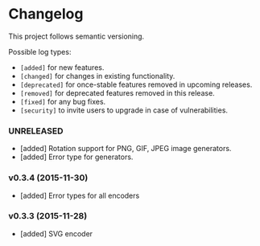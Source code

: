 # Changelog

This project follows semantic versioning.

Possible log types:

- `[added]` for new features.
- `[changed]` for changes in existing functionality.
- `[deprecated]` for once-stable features removed in upcoming releases.
- `[removed]` for deprecated features removed in this release.
- `[fixed]` for any bug fixes.
- `[security]` to invite users to upgrade in case of vulnerabilities.


### UNRELEASED

- [added] Rotation support for PNG, GIF, JPEG image generators.
- [added] Error type for generators.

### v0.3.4 (2015-11-30)

- [added] Error types for all encoders

### v0.3.3 (2015-11-28)

- [added] SVG encoder
